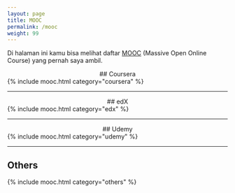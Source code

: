 ```yaml
---
layout: page
title: MOOC
permalink: /mooc
weight: 99
---
```


Di halaman ini kamu bisa melihat daftar [MOOC](https://en.wikipedia.org/wiki/Massive_open_online_course) (Massive Open Online Course) yang pernah saya ambil. 

<div align="center" markdown="1">
## Coursera
</div>
{% include mooc.html category="coursera" %}

-----
<div align="center" markdown="1">
## edX
</div>
{% include mooc.html category="edx" %}

-----
<div align="center" markdown="1">
## Udemy
</div>
{% include mooc.html category="udemy" %}

-----
## Others
{% include mooc.html category="others" %}